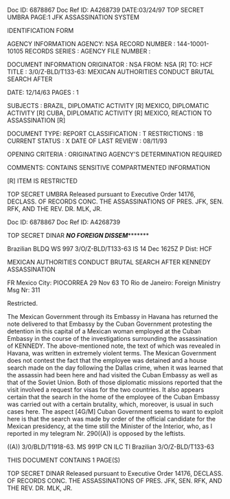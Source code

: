 Doc ID: 6878867 Doc Ref ID: A4268739 DATE:03/24/97
TOP SECRET UMBRA PAGE:1
JFK ASSASSINATION SYSTEM

IDENTIFICATION FORM

AGENCY INFORMATION
AGENCY: NSA
RECORD NUMBER : 144-10001-10105
RECORDS SERIES :
AGENCY FILE NUMBER :

DOCUMENT INFORMATION
ORIGINATOR : NSA
FROM: NSA [R]
TO: HCF
TITLE :
3/0/Z-BLD/T133-63: MEXICAN AUTHORITIES CONDUCT BRUTAL SEARCH AFTER

DATE: 12/14/63
PAGES : 1

SUBJECTS :
BRAZIL, DIPLOMATIC ACTIVITY [R]
MEXICO, DIPLOMATIC ACTIVITY [R]
CUBA, DIPLOMATIC ACTIVITY [R]
MEXICO, REACTION TO ASSASSINATION [R]

DOCUMENT TYPE: REPORT
CLASSIFICATION : T
RESTRICTIONS : 1B
CURRENT STATUS : X
DATE OF LAST REVIEW : 08/11/93

OPENING CRITERIA :
ORIGINATING AGENCY'S DETERMINATION REQUIRED

COMMENTS:
CONTAINS SENSITIVE COMPARTMENTED INFORMATION

[R] ITEM IS RESTRICTED

TOP SECRET UMBRA
Released pursuant to Executive Order 14176, DECLASS. OF RECORDS CONC. THE ASSASSINATIONS OF PRES. JFK, SEN.
RFK, AND THE REV. DR. MLK, JR.

Doc ID: 6878867 Doc Ref ID: A4268739

TOP SECRET DINAR
*************NO FOREIGN DISSEM********************

Brazilian BLDQ WS 997 3/O/Z-BLD/T133-63
IS 14 Dec 1625Z P
Dist: HCF

MEXICAN AUTHORITIES CONDUCT BRUTAL SEARCH AFTER KENNEDY
ASSASSINATION

FR Mexico City: PIOCORREA 29 Nov 63
TO Rio de Janeiro: Foreign Ministry
Msg Nr: 311

Restricted.

The Mexican Government through its Embassy in Havana
has returned the note delivered to that Embassy by the Cuban
Government protesting the detention in this capital of a Mexican
woman employed at the Cuban Embassy in the course of the
investigations surrounding the assassination of KENNEDY.
The above-mentioned note, the text of which was revealed
in Havana, was written in extremely violent terms. The
Mexican Government does not contest the fact that the
employee was detained and a house search made on the day
following the Dallas crime, when it was learned that the
assassin had been here and had visited the Cuban Embassy as
well as that of the Soviet Union. Both of those
diplomatic missions reported that the visit involved a request
for visas for the two countries. It also appears certain that
the search in the home of the employee of the Cuban Embassy
was carried out with a certain brutality, which, moreover,
is usual in such cases here. The aspect [4G/M] Cuban Government
seems to want to exploit here is that the search was made by
order of the official candidate for the Mexican presidency,
at the time still the Minister of the Interior, who, as I
reported in my telegram Nr. 290((A)) is opposed by the leftists.

((A)) 3/0/BLD/T1918-63.
MS 991P CN ILC TI
Brazilian 3/O/Z-BLD/T133-63

THIS DOCUMENT CONTAINS 1 PAGE(S)

TOP SECRET DINAR
Released pursuant to Executive Order 14176, DECLASS. OF RECORDS CONC. THE ASSASSINATIONS OF PRES. JFK, SEN.
RFK, AND THE REV. DR. MLK, JR.
